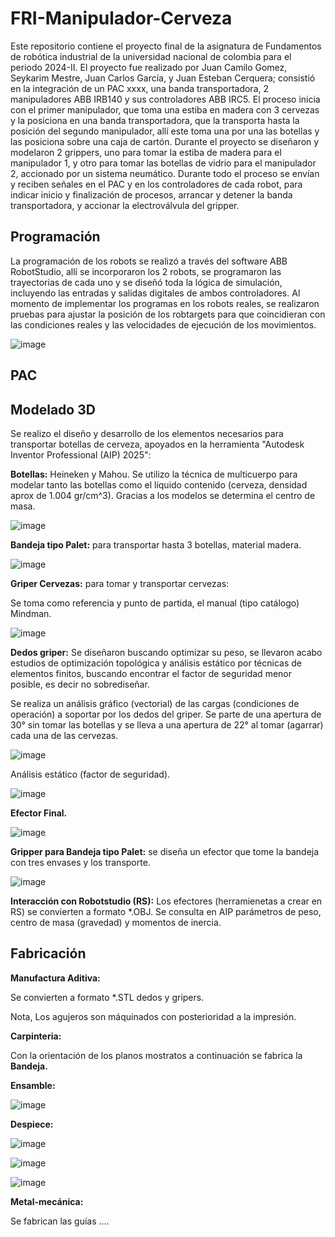 # FRI-Manipulador-Cerveza
Este repositorio contiene el proyecto final de la asignatura de Fundamentos de robótica industrial de la universidad nacional de colombia para el periodo 2024-II. El proyecto fue realizado por Juan Camilo Gomez, Seykarim Mestre, Juan Carlos García, y Juan Esteban Cerquera; consistió en la integración de un PAC xxxx, una banda transportadora, 2 manipuladores ABB IRB140 y sus controladores ABB IRC5. El proceso inicia con el primer manipulador, que toma una estiba en madera con 3 cervezas y la posiciona en una banda transportadora, que la transporta hasta la posición del segundo manipulador, allí este toma una por una las botellas y las posiciona sobre una caja de cartón. Durante el proyecto se diseñaron y modelaron 2 grippers, uno para tomar la estiba de madera para el manipulador 1, y otro para tomar las botellas de vidrio para el manipulador 2, accionado por un sistema neumático. Durante todo el proceso se envían y reciben señales en el PAC y en los controladores de cada robot, para indicar inicio y finalización de procesos, arrancar y detener la banda transportadora, y accionar la electroválvula del gripper.

## Programación

La programación de los robots se realizó a través del software ABB RobotStudio, allí se incorporaron los 2 robots, se programaron las trayectorias de cada uno y se diseñó toda la lógica de simulación, incluyendo las entradas y salidas digitales de ambos controladores. Al momento de implementar los programas en los robots reales, se realizaron pruebas para ajustar la posición de los robtargets para que coincidieran con las condiciones reales y las velocidades de ejecución de los movimientos.

![image](https://github.com/user-attachments/assets/75095ebb-f105-4af8-8daa-1c2a06152475)

## PAC

## Modelado 3D

Se realizo el diseño y desarrollo de los elementos necesarios para transportar botellas de cerveza, apoyados en la herramienta "Autodesk Inventor Professional (AIP) 2025": 

**Botellas:** Heineken y Mahou. Se utilizo la técnica de multicuerpo para modelar tanto las botellas como el líquido contenido (cerveza, densidad aprox de 1.004 gr/cm^3). Gracias a los modelos se determina el centro de masa.

![image](https://github.com/user-attachments/assets/2e628bef-0f79-4823-a3f9-b57ef6f14c0a)

**Bandeja tipo Palet:** para transportar hasta 3 botellas, material madera.

![image](https://github.com/user-attachments/assets/13ed70cc-0271-46b8-908e-006cdb22d4d9)

**Griper Cervezas:** para tomar y transportar cervezas:

Se toma como referencia y punto de partida, el manual (tipo catálogo) Mindman.

![image](https://github.com/user-attachments/assets/cd203ce4-cf5f-4545-9850-cdbe7dee72d0)

**Dedos griper:** Se diseñaron buscando optimizar su peso, se llevaron acabo estudios de optimización topológica y análisis estático por técnicas de elementos finitos, buscando encontrar el factor de seguridad menor posible, es decir no sobrediseñar.

Se realiza un análisis gráfico (vectorial) de las cargas (condiciones de operación) a soportar por los dedos del griper. Se parte de una apertura de 30° sin tomar las botellas y se lleva a una apertura de 22° al tomar (agarrar) cada una de las cervezas.

![image](https://github.com/user-attachments/assets/dd87efb8-437a-474a-9259-0fb8e6b16ea2)

Análisis estático (factor de seguridad).

![image](https://github.com/user-attachments/assets/1525621e-1357-41e2-af1e-759128811353)

**Efector Final.**

![image](https://github.com/user-attachments/assets/eca96de1-7228-42b5-87ed-5fe0eaebdc74)

**Gripper para Bandeja tipo Palet:** se diseña un efector que tome la bandeja con tres envases y los transporte.

![image](https://github.com/user-attachments/assets/2e8410d0-ccc4-465d-afcc-e7646c8cb3bc)

**Interacción con Robotstudio (RS):** Los efectores (herramienetas a crear en RS) se convierten a formato *.OBJ. Se consulta en AIP parámetros de peso, centro de masa (gravedad) y momentos de inercia.

## Fabricación

**Manufactura Aditiva:**

Se convierten a formato *.STL dedos y gripers.

Nota, Los agujeros son máquinados con posterioridad a la impresión.

**Carpinteria:**

Con la orientación de los planos mostratos a continuación se fabrica la **Bandeja.**

**Ensamble:**

![image](https://github.com/user-attachments/assets/d17fada9-58e8-438c-a7d4-9ddbc329b30d)

**Despiece:**

![image](https://github.com/user-attachments/assets/bbf881f7-c08d-4884-acbc-b18e4cb48c71)

![image](https://github.com/user-attachments/assets/7f5455e9-aae3-4786-a305-cbaafd09a814)

![image](https://github.com/user-attachments/assets/677fe986-7daa-44bc-9698-3a275baeab73)

**Metal-mecánica:**

Se fabrican las guías ....
